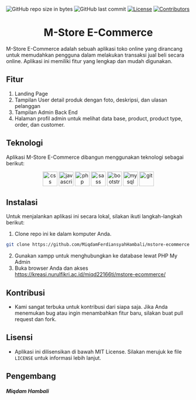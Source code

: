 ![GitHub repo size in bytes](https://img.shields.io/github/repo-size/MiqdamFerdiansyahHambali/mstore-ecommerce?style=flat-square)
![GitHub last commit](https://img.shields.io/github/last-commit/MiqdamFerdiansyahHambali/mstore-ecommerce.svg?style=flat-square)
[![License](https://img.shields.io/github/license/MiqdamFerdiansyahHambali/mstore-ecommerce?style=flat-square)](LICENSE)
[![Contributors](https://img.shields.io/badge/all_contributors-1-green.svg?style=flat-square)](#contributors-)
<h1 align="center">M-Store E-Commerce</h1>
<p>
M-Store E-Commerce adalah sebuah aplikasi toko online yang dirancang untuk memudahkan pengguna dalam melakukan transaksi jual beli secara online. Aplikasi ini memiliki fitur yang lengkap dan mudah digunakan.
</p>

## Fitur

1. Landing Page
2. Tampilan User detail produk dengan foto, deskripsi, dan ulasan pelanggan
3. Tampilan Admin Back End
4. Halaman profil admin untuk melihat data base, product, product type, order, dan customer.

## Teknologi

Aplikasi M-Store E-Commerce dibangun menggunakan teknologi sebagai berikut:
<p align="center">
    <img src="https://cdn.jsdelivr.net/gh/devicons/devicon/icons/css3/css3-plain.svg" title="CSS3" alt="css" width="40" height="40" />
    <img src="https://cdn.jsdelivr.net/gh/devicons/devicon/icons/javascript/javascript-plain.svg" title="Javascript" alt="javascript" width="40" height="40" />
    <img src="https://cdn.jsdelivr.net/gh/devicons/devicon/icons/php/php-plain.svg" title="PHP" alt="php" width="40" height="40" />
    <img src="https://cdn.jsdelivr.net/gh/devicons/devicon/icons/sass/sass-original.svg" title="Sass" alt="sass" width="40" height="40" />
    <img src="https://cdn.jsdelivr.net/gh/devicons/devicon/icons/bootstrap/bootstrap-original.svg" title="Bootstrap" alt="bootstrap" width="40" height="40" />
    <img src="https://cdn.jsdelivr.net/gh/devicons/devicon/icons/mysql/mysql-plain.svg" title="MySQL" alt="mysql" width="40" height="40" />
    <img src="https://cdn.jsdelivr.net/gh/devicons/devicon/icons/git/git-original.svg" title="GIT" alt="git" width="40" height="40" />
</p>

## Instalasi

Untuk menjalankan aplikasi ini secara lokal, silakan ikuti langkah-langkah berikut:

1. Clone repo ini ke dalam komputer Anda.

```bash
git clone https://github.com/MiqdamFerdiansyahHambali/mstore-ecommerce
```

2. Gunakan xampp untuk menghubungkan ke database lewat PHP My Admin
3. Buka browser Anda dan akses https://kreasi.nurulfikri.ac.id/miqd22166ti/mstore-ecommerce/

## Kontribusi

- Kami sangat terbuka untuk kontribusi dari siapa saja. Jika Anda menemukan bug atau ingin menambahkan fitur baru, silakan buat pull request dan fork.

## Lisensi

- Aplikasi ini dilisensikan di bawah MIT License. Silakan merujuk ke file `LICENSE` untuk informasi lebih lanjut.

## Pengembang

<h5>Miqdam Hambali</h5>
